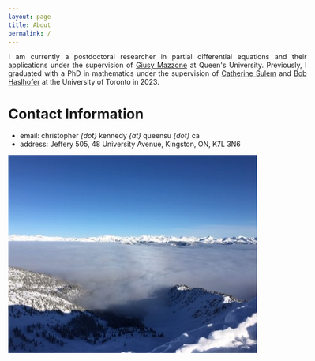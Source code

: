 ```yaml
---
layout: page
title: About
permalink: /
---
```


<div style='text-align: justify; width: 120%;'>
I am currently a postdoctoral researcher in partial differential equations and their applications under the supervision of <a href="https://mast.queensu.ca/~gmazzone/">Giusy Mazzone</a> at Queen's University. Previously, I graduated with a PhD in mathematics under the supervision of <a href="https://www.math.toronto.edu/sulem/">Catherine Sulem</a> and <a href = "https://www.math.toronto.edu/roberth/">Bob Haslhofer</a> at the University of Toronto in 2023.
</div>

Contact Information
======

<ul style='width: 120%;'>
  <li>email: christopher <i>{dot}</i> kennedy <i>{at}</i> queensu <i>{dot}</i> ca</li>
  <li>address: Jeffery 505, 48 University Avenue, Kingston, ON, K7L 3N6</li>
</ul>

![](assets/img/KHMR_clouds.jpg)

